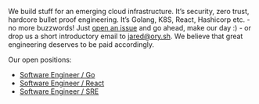 We build stuff for an emerging cloud infrastructure. It’s security, zero trust, hardcore bullet proof engineering.
It’s Golang, K8S, React, Hashicorp etc. - no more buzzwords! Just [open an issue](https://github.com/ory/jobs/issues/new)
and go ahead, make our day :) - or drop us a short introductory email to [jared@ory.sh](mailto:jared@ory.sh). We believe that great engineering deserves to be paid accordingly.

Our open positions:

* [Software Engineer / Go](software-engineer-01.md)
* [Software Engineer / React](software-engineer-02.md)
* [Software Engineer / SRE](site-reliability-engineering-01.md)
